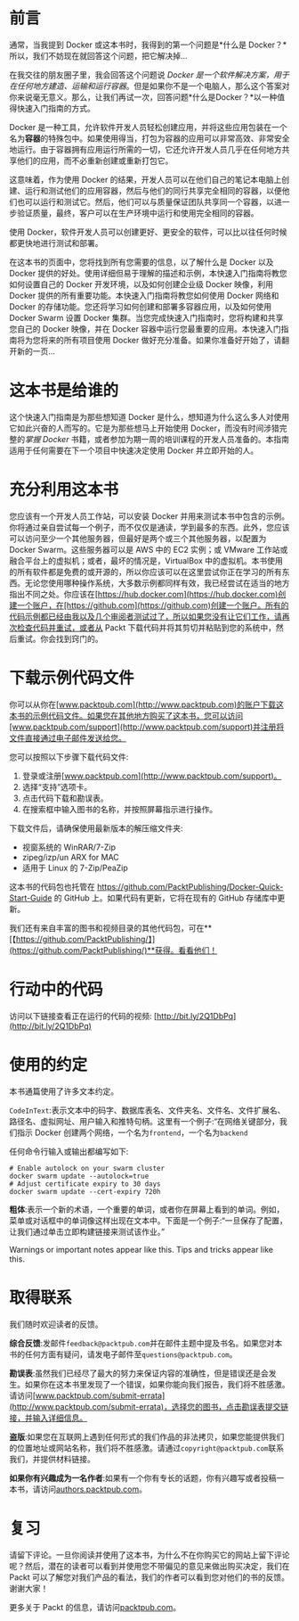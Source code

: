 # 前言

通常，当我提到 Docker 或这本书时，我得到的第一个问题是*什么是 Docker？*所以，我们不妨现在就回答这个问题，把它解决掉...

在我交往的朋友圈子里，我会回答这个问题说 *Docker 是一个软件解决方案，用于在任何地方建造、运输和运行容器*。但是如果你不是一个电脑人，那么这个答案对你来说毫无意义。那么，让我们再试一次，回答问题*什么是Docker？*以一种值得快速入门指南的方式。

Docker 是一种工具，允许软件开发人员轻松创建应用，并将这些应用包装在一个名为**容器**的特殊包中。如果使用得当，打包为容器的应用可以非常高效、非常安全地运行。由于容器拥有应用运行所需的一切，它还允许开发人员几乎在任何地方共享他们的应用，而不必重新创建或重新打包它。

这意味着，作为使用 Docker 的结果，开发人员可以在他们自己的笔记本电脑上创建、运行和测试他们的应用容器，然后与他们的同行共享完全相同的容器，以便他们也可以运行和测试它。然后，他们可以与质量保证团队共享同一个容器，以进一步验证质量，最终，客户可以在生产环境中运行和使用完全相同的容器。

使用 Docker，软件开发人员可以创建更好、更安全的软件，可以比以往任何时候都更快地进行测试和部署。

在这本书的页面中，您将找到所有您需要的信息，以了解什么是 Docker 以及 Docker 提供的好处。使用详细但易于理解的描述和示例，本快速入门指南将教您如何设置自己的 Docker 开发环境，以及如何创建企业级 Docker 映像，利用 Docker 提供的所有重要功能。本快速入门指南将教您如何使用 Docker 网络和 Docker 的存储功能。您还将学习如何创建和部署多容器应用，以及如何使用 Docker Swarm 设置 Docker 集群。当您完成快速入门指南时，您将构建和共享您自己的 Docker 映像，并在 Docker 容器中运行您最重要的应用。本快速入门指南将为您将来的所有项目使用 Docker 做好充分准备。如果你准备好开始了，请翻开新的一页...

# 这本书是给谁的

这个快速入门指南是为那些想知道 Docker 是什么，想知道为什么这么多人对使用它如此兴奋的人而写的。它是为那些想马上开始使用 Docker，而没有时间涉猎完整的*掌握 Docker* 书籍，或者参加为期一周的培训课程的开发人员准备的。本指南适用于任何需要在下一个项目中快速决定使用 Docker 并立即开始的人。

# 充分利用这本书

您应该有一个开发人员工作站，可以安装 Docker 并用来测试本书中包含的示例。你将通过亲自尝试每一个例子，而不仅仅是通读，学到最多的东西。此外，您应该可以访问至少一个其他服务器，但最好是两个或三个其他服务器，以配置为 Docker Swarm。这些服务器可以是 AWS 中的 EC2 实例；或 VMware 工作站或融合平台上的虚拟机；或者，最坏的情况是，VirtualBox 中的虚拟机。本书使用的所有软件都是免费的或开源的，所以你应该可以在这里尝试你正在学习的所有东西。无论您使用哪种操作系统，大多数示例都同样有效，我已经尝试在适当的地方指出不同之处。你应该在[https://hub.docker.com](https://hub.docker.com)创建一个账户，在[https://github.com](https://github.com)创建一个账户。所有的代码示例都已经由我以及几个审阅者测试过了，所以如果您没有让它们工作，请再次检查代码并重试，或者从 Packt 下载代码并将其剪切并粘贴到您的系统中，然后重试。你会找到窍门的。

# 下载示例代码文件

你可以从你在[www.packtpub.com](http://www.packtpub.com)的账户下载这本书的示例代码文件。如果您在其他地方购买了这本书，您可以访问[www.packtpub.com/support](http://www.packtpub.com/support)并注册将文件直接通过电子邮件发送给您。

您可以按照以下步骤下载代码文件:

1.  登录或注册[www.packtpub.com](http://www.packtpub.com/support)。
2.  选择“支持”选项卡。
3.  点击代码下载和勘误表。
4.  在搜索框中输入图书的名称，并按照屏幕指示进行操作。

下载文件后，请确保使用最新版本的解压缩文件夹:

*   视窗系统的 WinRAR/7-Zip
*   zipeg/izp/un ARX for MAC
*   适用于 Linux 的 7-Zip/PeaZip

这本书的代码包也托管在 https://github.com/PacktPublishing/Docker-Quick-Start-Guide 的 GitHub 上。如果代码有更新，它将在现有的 GitHub 存储库中更新。

我们还有来自丰富的图书和视频目录的其他代码包，可在**[【https://github.com/PacktPublishing/】](https://github.com/PacktPublishing/)**获得。看看他们！

# 行动中的代码

访问以下链接查看正在运行的代码的视频:
[http://bit.ly/2Q1DbPq](http://bit.ly/2Q1DbPq)

# 使用的约定

本书通篇使用了许多文本约定。

`CodeInText`:表示文本中的码字、数据库表名、文件夹名、文件名、文件扩展名、路径名、虚拟网址、用户输入和推特句柄。这里有一个例子:“在网络关键部分，我们指示 Docker 创建两个网络，一个名为`frontend`，一个名为`backend`

任何命令行输入或输出都编写如下:

```
# Enable autolock on your swarm cluster
docker swarm update --autolock=true
# Adjust certificate expiry to 30 days
docker swarm update --cert-expiry 720h
```

**粗体**:表示一个新的术语，一个重要的单词，或者你在屏幕上看到的单词。例如，菜单或对话框中的单词像这样出现在文本中。下面是一个例子:“一旦保存了配置，让我们通过单击立即构建链接来测试该作业。”

Warnings or important notes appear like this. Tips and tricks appear like this.

# 取得联系

我们随时欢迎读者的反馈。

**综合反馈**:发邮件`feedback@packtpub.com`并在邮件主题中提及书名。如果您对本书的任何方面有疑问，请发电子邮件至`questions@packtpub.com`。

**勘误表**:虽然我们已经尽了最大的努力来保证内容的准确性，但是错误还是会发生。如果你在这本书里发现了一个错误，如果你能向我们报告，我们将不胜感激。请访问[www.packtpub.com/submit-errata](http://www.packtpub.com/submit-errata)，选择您的图书，点击勘误表提交链接，并输入详细信息。

**盗版**:如果您在互联网上遇到任何形式的我们作品的非法拷贝，如果您能提供我们的位置地址或网站名称，我们将不胜感激。请通过`copyright@packtpub.com`联系我们，并提供材料链接。

**如果你有兴趣成为一名作者**:如果有一个你有专长的话题，你有兴趣写或者投稿一本书，请访问[authors.packtpub.com](http://authors.packtpub.com/)。

# 复习

请留下评论。一旦你阅读并使用了这本书，为什么不在你购买它的网站上留下评论呢？然后，潜在的读者可以看到并使用您不带偏见的意见来做出购买决定，我们在 Packt 可以了解您对我们产品的看法，我们的作者可以看到您对他们的书的反馈。谢谢大家！

更多关于 Packt 的信息，请访问[packtpub.com](https://www.packtpub.com/)。